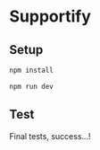 # Supportify

## Setup

```bash
npm install
``` 

```bash
npm run dev
``` 
## Test
Final tests, success...!